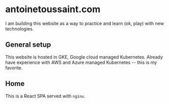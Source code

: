 # antoinetoussaint.com

I am building this website as a way to practice and learn (ok, play) with new technologies.

## General setup

This website is hosted in GKE, Google cloud managed Kubernetes. Already have experience with AWS and Azure managed Kubernetes -- this is my favorite.

## Home

This is a React SPA served with `nginx`.

